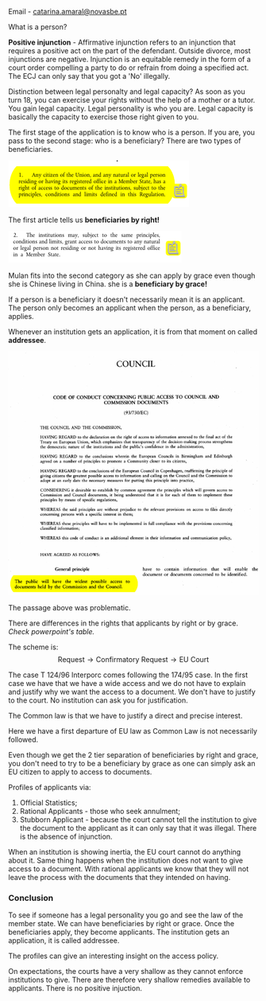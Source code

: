 Email - catarina.amaral@novasbe.pt

What is a person?

**Positive injunction** - Affirmative injunction refers to an injunction that requires a positive act on the part of the defendant. Outside divorce, most injunctions are negative. Injunction is an equitable remedy in the form of a court order compelling a party to do or refrain from doing a specified act. The ECJ can only say that you got a 'No' illegally.

Distinction between legal personalty and legal capacity? As soon as you turn 18, you can exercise your rights without the help of a mother or a tutor. You gain legal capacity. Legal personality is who you are. Legal capacity is basically the capacity to exercise those right given to you.

The first stage of the application is to know who is a person. If you are, you pass to the second stage: who is a beneficiary? There are two types of beneficiaries.

![](assets/el_20190228p-c084a83d.png)

The first article tells us **beneficiaries by right!**

![](assets/el_20190228p-d7badfc4.png)

Mulan fits into the second category as she can apply by grace even though she is Chinese living in China. she is a **beneficiary by grace!**

If a person is a beneficiary it doesn't necessarily mean it is an applicant. The person only becomes an applicant when the person, as a beneficiary, applies.

Whenever an institution gets an application, it is from that moment on called **addressee**.

![](assets/el_20190228p-17e730af.png)

The passage above was problematic.

There are differences in the rights that applicants by right or by grace. *Check powerpoint's table.*

The scheme is:
$$\text{Request}\rightarrow\text{Confirmatory Request}\rightarrow\text{EU Court}$$

The case T 124/96 Interporc comes following the 174/95 case. In the first case we have that we have a wide access and we do not have to explain and justify why we want the access to a document. We don't have to justify to the court. No institution can ask you for justification.

The Common law is that we have to justify a direct and precise interest.

Here we have a first departure of EU law as Common Law is not necessarily followed.

Even though we get the 2 tier separation of beneficiaries by right and grace, you don't need to try to be a beneficiary by grace as one can simply ask an EU citizen to apply to access to documents.

Profiles of applicants via:
1. Official Statistics;
2. Rational Applicants - those who seek annulment;
3. Stubborn Applicant - because the court cannot tell the institution to give the document to the applicant as it can only say that it was illegal. There is the absence of injunction.

When an institution is showing inertia, the EU court cannot do anything about it. Same thing happens when the institution does not want to give access to a document. With rational applicants we know that they will not leave the process with the documents that they intended on having.

### Conclusion
To see if someone has a legal personality you go and see the law of the member state. We can have beneficiaries by right or grace. Once the beneficiaries apply, they become applicants. The institution gets an application, it is called addressee.

The profiles can give an interesting insight on the access policy.

On expectations, the courts have a very shallow as they cannot enforce institutions to give. There are therefore very shallow remedies available to applicants. There is no positive injuction.
